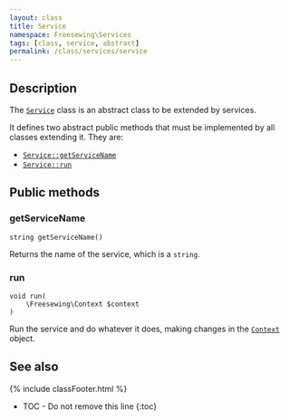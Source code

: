 ```yaml
---
layout: class
title: Service
namespace: Freesewing\Services
tags: [class, service, abstract]
permalink: /class/services/service
---
```

## Description 

The [`Service`](service) class is an abstract class to be extended by services.

It defines two abstract public methods that must be implemented by all classes
extending it. They are:

- [`Service::getServiceName`](service#getservicename) 
- [`Service::run`](service#run) 

## Public methods

### getServiceName

```php?start_inline=1
string getServiceName() 
```
Returns the name of the service, which is a `string`.

### run

```php?start_inline=1
void run(
    \Freesewing\Context $context
) 
```
Run the service and do whatever it does, making changes in the [`Context`](../context) object.

## See also
{% include classFooter.html %}
* TOC - Do not remove this line
{:toc}
